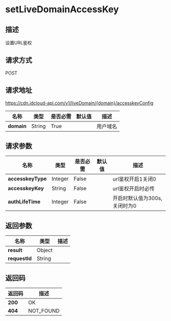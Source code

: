 # setLiveDomainAccessKey


## 描述
设置URL鉴权

## 请求方式
POST

## 请求地址
https://cdn.jdcloud-api.com/v1/liveDomain/{domain}/accesskeyConfig

|名称|类型|是否必需|默认值|描述|
|---|---|---|---|---|
|**domain**|String|True| |用户域名|

## 请求参数
|名称|类型|是否必需|默认值|描述|
|---|---|---|---|---|
|**accesskeyType**|Integer|False| |url鉴权开启1关闭0|
|**accesskeyKey**|String|False| |url鉴权开启时必传|
|**authLifeTime**|Integer|False| |开启时默认值为300s,关闭时为0|


## 返回参数
|名称|类型|描述|
|---|---|---|
|**result**|Object| |
|**requestId**|String| |


## 返回码
|返回码|描述|
|---|---|
|**200**|OK|
|**404**|NOT_FOUND|
